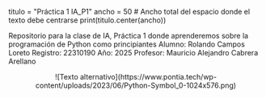 titulo = "Práctica 1 IA_P1"
ancho = 50  # Ancho total del espacio donde el texto debe centrarse
print(titulo.center(ancho))

Repositorio para la clase de IA, Práctica 1 donde aprenderemos sobre la programación de Python como principiantes
Alumno: Rolando Campos Loreto
Registro: 22310190
Año: 2025
Profesor: Mauricio Alejandro Cabrera Arellano
<div align="center">
  ![Texto alternativo](https://www.pontia.tech/wp-content/uploads/2023/06/Python-Symbol_0-1024x576.png)
</div>
